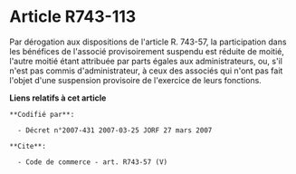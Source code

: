 # Article R743-113

Par dérogation aux dispositions de l'article R. 743-57, la participation dans les bénéfices de l'associé provisoirement
suspendu est réduite de moitié, l'autre moitié étant attribuée par parts égales aux administrateurs, ou, s'il n'est pas
commis d'administrateur, à ceux des associés qui n'ont pas fait l'objet d'une suspension provisoire de l'exercice de leurs
fonctions.

**Liens relatifs à cet article**

	**Codifié par**:

	  - Décret n°2007-431 2007-03-25 JORF 27 mars 2007

	**Cite**:

	  - Code de commerce - art. R743-57 (V)

